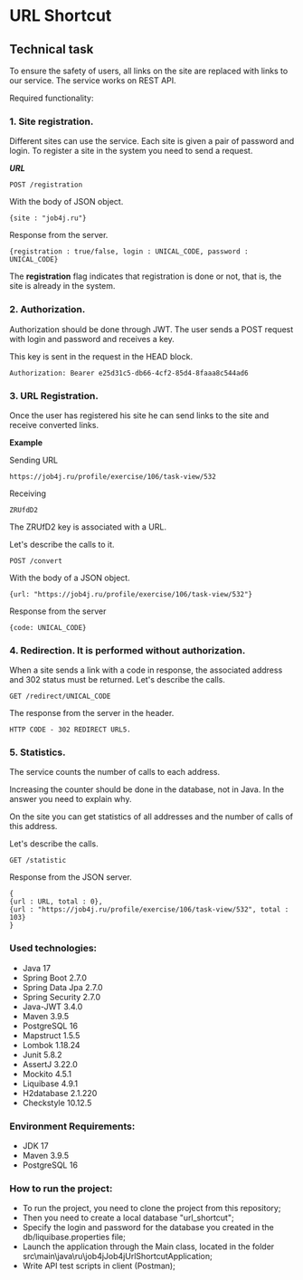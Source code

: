 # URL Shortcut

## Technical task

To ensure the safety of users, all links on the site are replaced with links to our service.
The service works on REST API.

Required functionality:

### 1. Site registration.

Different sites can use the service. Each site is given a pair of password and login.
To register a site in the system you need to send a request.

***URL***

``` POST /registration ```

With the body of JSON object.

```{site : "job4j.ru"} ```

Response from the server.

```
{registration : true/false, login : UNICAL_CODE, password : UNICAL_CODE}
```

The **registration** flag indicates that registration is done or not, that is, the site is already in the system.

### 2. Authorization.

Authorization should be done through JWT. The user sends a POST request with login and password and receives a key.

This key is sent in the request in the HEAD block.

```
Authorization: Bearer e25d31c5-db66-4cf2-85d4-8faaa8c544ad6
```

### 3. URL Registration.

Once the user has registered his site he can send links to the site and receive converted links.

**Example**

Sending URL

```
https://job4j.ru/profile/exercise/106/task-view/532
```

Receiving

```
ZRUfdD2
```

The ZRUfD2 key is associated with a URL.

Let's describe the calls to it.

```
POST /convert
```

With the body of a JSON object.

```
{url: "https://job4j.ru/profile/exercise/106/task-view/532"}
```

Response from the server

```
{code: UNICAL_CODE} 
```

### 4. Redirection. It is performed without authorization.

When a site sends a link with a code in response, the associated address and 302 status must be returned.
Let's describe the calls.

```
GET /redirect/UNICAL_CODE
```

The response from the server in the header.

```
HTTP CODE - 302 REDIRECT URL5.
```

### 5. Statistics.

The service counts the number of calls to each address.

Increasing the counter should be done in the database, not in Java. In the answer you need to explain why.

On the site you can get statistics of all addresses and the number of calls of this address.

Let's describe the calls.

```
GET /statistic
```

Response from the JSON server.

```
{
{url : URL, total : 0},
{url : "https://job4j.ru/profile/exercise/106/task-view/532", total : 103}
}
```

### Used technologies:

* Java 17
* Spring Boot 2.7.0
* Spring Data Jpa 2.7.0
* Spring Security 2.7.0
* Java-JWT 3.4.0
* Maven 3.9.5
* PostgreSQL 16
* Mapstruct 1.5.5
* Lombok 1.18.24
* Junit 5.8.2
* AssertJ 3.22.0
* Mockito 4.5.1
* Liquibase 4.9.1
* H2database 2.1.220
* Checkstyle 10.12.5

### Environment Requirements:

* JDK 17
* Maven 3.9.5
* PostgreSQL 16

### How to run the project:

- To run the project, you need to clone the project from this repository;
- Then you need to create a local database "url_shortcut";
- Specify the login and password for the database you created in the db/liquibase.properties file;
- Launch the application through the Main class, located in the folder
  src\main\java\ru\job4jJob4jUrlShortcutApplication;
- Write API test scripts in client (Postman);